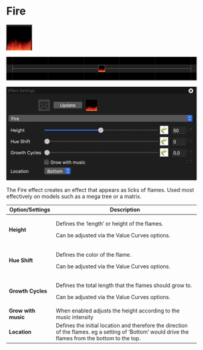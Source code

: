 # Fire

![Icon](<../../.gitbook/assets/image (494) (1).png>)

![Sequencer Grid](<../../.gitbook/assets/image (598).png>)

![](<../../.gitbook/assets/image (510).png>)

The Fire effect creates an effect that appears as licks of flames. Used most effectively on models such as a mega tree or a matrix.

| Option/Settings     | Description                                                                                                                                         |
| ------------------- | --------------------------------------------------------------------------------------------------------------------------------------------------- |
| **Height**          | <p>Defines the ‘length’ or height of the flames.</p><p>Can be adjusted via the Value Curves options.</p>                                            |
| **Hue Shift**       | <p>Defines the color of the flame.</p><p>Can be adjusted via the Value Curves options.</p>                                                          |
| **Growth Cycles**   | <p>Defines the total length that the flames should grow to.</p><p>Can be adjusted via the Value Curves options.</p>                                 |
| **Grow with music** | When enabled adjusts the height according to the music intensity                                                                                    |
| **Location**        | Defines the initial location and therefore the direction of the flames. eg a setting of ‘Bottom’ would drive the flames from the bottom to the top. |
